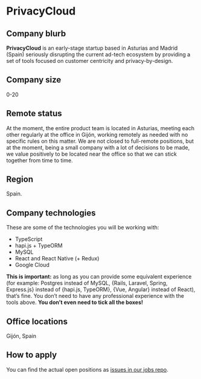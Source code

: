 # PrivacyCloud

## Company blurb

**PrivacyCloud** is an early-stage startup based in Asturias and Madrid (Spain) seriously disrupting the current ad-tech ecosystem by providing a set of tools focused on customer centricity and privacy-by-design.

## Company size

0-20

## Remote status

At the moment, the entire product team is located in Asturias, meeting each other regularly at the office in Gijón, working remotely as needed with no specific rules on this matter. We are not closed to full-remote positions, but at the moment, being a small company with a lot of decisions to be made, we value positively to be located near the office so that we can stick together from time to time.

## Region

Spain.

## Company technologies

These are some of the technologies you will be working with:

- TypeScript
- hapi.js + TypeORM
- MySQL
- React and React Native (+ Redux)
- Google Cloud

**This is important:** as long as you can provide some equivalent experience (for example: Postgres instead of MySQL, {Rails, Laravel, Spring, Express.js} instead of {hapi.js, TypeORM}, {Vue, Angular} instead of React), that’s fine. You don’t need to have any professional experience with the tools above. **You don’t even need to tick all the boxes!**

## Office locations

Gijón, Spain

## How to apply

You can find the actual open positions as [issues in our jobs repo](https://github.com/privacycloud/jobs).
